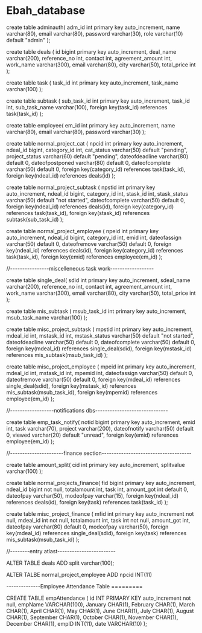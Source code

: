 # Ebah_database

create table adminauth(
 adm_id int primary key auto_increment,
 name varchar(80),
 email varchar(80),
 password varchar(30),
 role varchar(10) default "admin"
);

create table deals (
 id bigint primary key auto_increment,
 deal_name varchar(200),
 reference_no int,
 contact int,
 agreement_amount int,
 work_name varchar(300),
 email varchar(80),
 city varchar(50),
 total_price int
);

create table task (
 task_id int primary key auto_increment,
 task_name varchar(100)
);

create table subtask (
 sub_task_id int primary key auto_increment,
 task_id int,
 sub_task_name varchar(100),
 foreign key(task_id) references task(task_id)
);

create table employee(
 em_id int primary key auto_increment,
 name varchar(80),
 email varchar(80),
 password varchar(30)
);

create table normal_project_cat (
    npcid int primary key auto_increment,
    ndeal_id bigint,
    category_id int,
    cat_status varchar(50) default "pending",
    project_status varchar(60) default "pending",
    dateofdeadline varchar(80) default 0,
    dateofpostponed varchar(80) default 0,
    dateofcomplete varchar(50) default 0,
    foreign key(category_id) references task(task_id),
    foreign key(ndeal_id) references deals(id)
);


create table normal_project_subtask (
    npstid int primary key auto_increment,
    ndeal_id bigint,
    category_id int,
    stask_id int,
    stask_status varchar(50) default "not started",
    dateofcomplete varchar(50) default 0,
    foreign key(ndeal_id) references deals(id),
    foreign key(category_id) references task(task_id),
    foreign key(stask_id) references subtask(sub_task_id)
);

create table normal_project_employee (
    npeid int primary key auto_increment,
    ndeal_id bigint,
    category_id int,
    emid int,
    dateofassign varchar(50) default 0,
    dateofremove varchar(50) default 0,
    foreign key(ndeal_id) references deals(id),
    foreign key(category_id) references task(task_id),
    foreign key(emid) references employee(em_id)
);


//----------------miscelleneous task work------------------

create table single_deal(
 sdid int primary key auto_increment,
 sdeal_name varchar(200),
 reference_no int,
 contact int,
 agreement_amount int,
 work_name varchar(300),
 email varchar(80),
 city varchar(50),
 total_price int
);

create table mis_subtask (
 msub_task_id int primary key auto_increment,
 msub_task_name varchar(100)
);

create table misc_project_subtask (
    mpstid int primary key auto_increment,
    mdeal_id int,
    mstask_id int,
    mstask_status varchar(50) default "not started",
    dateofdeadline varchar(50) default 0,
    dateofcomplete varchar(50) default 0,
    foreign key(mdeal_id) references single_deal(sdid),
    foreign key(mstask_id) references mis_subtask(msub_task_id)
);

create table misc_project_employee (
    mpeid int primary key auto_increment,
    mdeal_id int,
    mstask_id int,
    mpemid int,
    dateofassign varchar(50) default 0,
    dateofremove varchar(50) default 0,
    foreign key(mdeal_id) references single_deal(sdid),
    foreign key(mstask_id) references mis_subtask(msub_task_id),
    foreign key(mpemid) references employee(em_id)
);


//------------------notifications dbs------------------------------

create table emp_task_notify(
  notid bigint primary key auto_increment,
  emid int,
  task varchar(70),
  project varchar(200),
  dateofnotify varchar(50) default 0,
  viewed varchar(20) default "unread",
  foreign key(emid) references employee(em_id)
);


//----------------------finance section-------------------------------------

create table amount_split(
cid int primary key auto_increment,
splitvalue varchar(100)
);

create table normal_projects_finance(
  fid bigint primary key auto_increment,
  ndeal_id bigint not null,
  totalamount int,
  task int,
  amount_got int default 0,
  dateofpay varchar(50),
  modeofpay varchar(15),
  foreign key(ndeal_id) references deals(id),
  foreign key(task) references task(task_id)
);

create table misc_project_finance (
 mfid int primary key auto_increment not null,
 mdeal_id int not null,
 totalamount int,
 task int not null,
 amount_got int,
 dateofpay varchar(80) default 0,
 modeofpay varchar(50),
 foreign key(mdeal_id) references single_deal(sdid),
 foreign key(task) references mis_subtask(msub_task_id)
);


<!-- //////ALTER////// -->
//--------entry atlast------------------------

ALTER TABLE deals ADD split varchar(100);


ALTER TALBE normal_project_employee ADD npcid INT(11)

--------------Employee Attendance Table =========

CREATE TABLE empAttendance (
    id INT PRIMARY KEY auto_increment not null,
    empName VARCHAR(100),
    January CHAR(1),
    February CHAR(1),
    March CHAR(1),
    April CHAR(1),
    May CHAR(1),
    June CHAR(1),
    July CHAR(1),
    August CHAR(1),
    September CHAR(1),
    October CHAR(1),
    November CHAR(1),
    December CHAR(1),
    empID INT(11),
    date VARCHAR(10)
);

